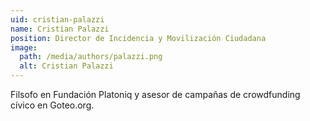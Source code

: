 ```yaml
---
uid: cristian-palazzi
name: Cristian Palazzi
position: Director de Incidencia y Movilización Ciudadana
image:
  path: /media/authors/palazzi.png
  alt: Cristian Palazzi
---
```

Filsofo en Fundación Platoniq y asesor de campañas de crowdfunding cívico en Goteo.org.